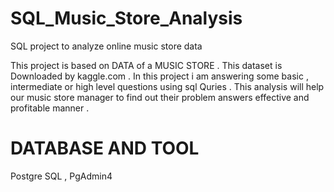 # SQL_Music_Store_Analysis
SQL project to analyze online music store data

This project is based on DATA of a MUSIC STORE . This dataset is Downloaded by kaggle.com . In this project i am answering some basic , intermediate or high level questions using
sql Quries . This analysis will help our music store manager to find out their problem answers effective and profitable manner .

# DATABASE AND TOOL

Postgre SQL , 
PgAdmin4
